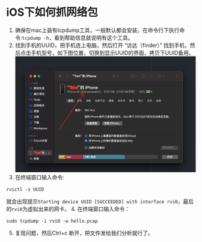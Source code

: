 # iOS下如何抓网络包
1. 确保在mac上装有tcpdump工具，一般默认都会安装，在命令行下执行命令:```tcpdump -h```，看到帮助信息就说明有这个工具。
2. 找到手机的UUID，把手机连上电脑，然后打开 “访达（finder）” 找到手机，然后点击手机型号，如下图位置，切换到显示UUID的界面，拷贝下UUID备用。
![图片](./ios_finder_uuid.png)
3. 在终端窗口输入命令:
```
rvictl -s UUID
```
就会出现提示```Starting device UUID [SUCCEEDED] with interface rvi0```，最后的```rvi0```为虚拟出来的网卡。
4. 在终端窗口输入命令：
```
sudo tcpdump -i rvi0 -w hello.pcap
```
5. 复现问题，然后Ctrl+c 断开，把文件发给我们分析就行了。
